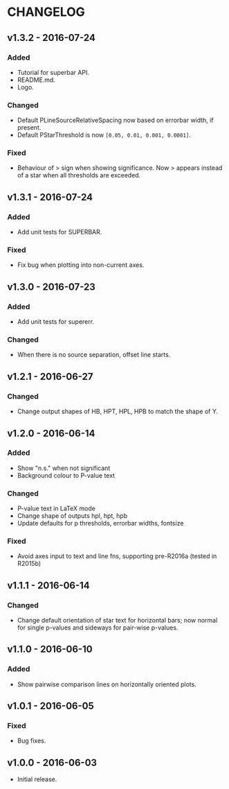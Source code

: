 CHANGELOG
=========

## v1.3.2 - 2016-07-24
### Added
- Tutorial for superbar API.
- README.md.
- Logo.
### Changed
- Default PLineSourceRelativeSpacing now based on errorbar width, if present.
- Default PStarThreshold is now `[0.05, 0.01, 0.001, 0.0001]`.
### Fixed
- Behaviour of > sign when showing significance. Now > appears instead of a
  star when all thresholds are exceeded.

## v1.3.1 - 2016-07-24
### Added
- Add unit tests for SUPERBAR.
### Fixed
- Fix bug when plotting into non-current axes.

## v1.3.0 - 2016-07-23
### Added
- Add unit tests for supererr.
### Changed
- When there is no source separation, offset line starts.

## v1.2.1 - 2016-06-27
### Changed
- Change output shapes of HB, HPT, HPL, HPB to match the shape of Y.

## v1.2.0 - 2016-06-14
### Added
- Show "n.s." when not significant
- Background colour to P-value text
### Changed
- P-value text in LaTeX mode
- Change shape of outputs hpl, hpt, hpb
- Update defaults for p thresholds, errorbar widths, fontsize
### Fixed
- Avoid axes input to text and line fns, supporting pre-R2016a (tested in R2015b)

## v1.1.1 - 2016-06-14
### Changed
- Change default orientation of star text for horizontal bars; now normal for
single p-values and sideways for pair-wise p-values.

## v1.1.0 - 2016-06-10
### Added
- Show pairwise comparison lines on horizontally oriented plots.

## v1.0.1 - 2016-06-05
### Fixed
- Bug fixes.

## v1.0.0 - 2016-06-03
- Initial release.
